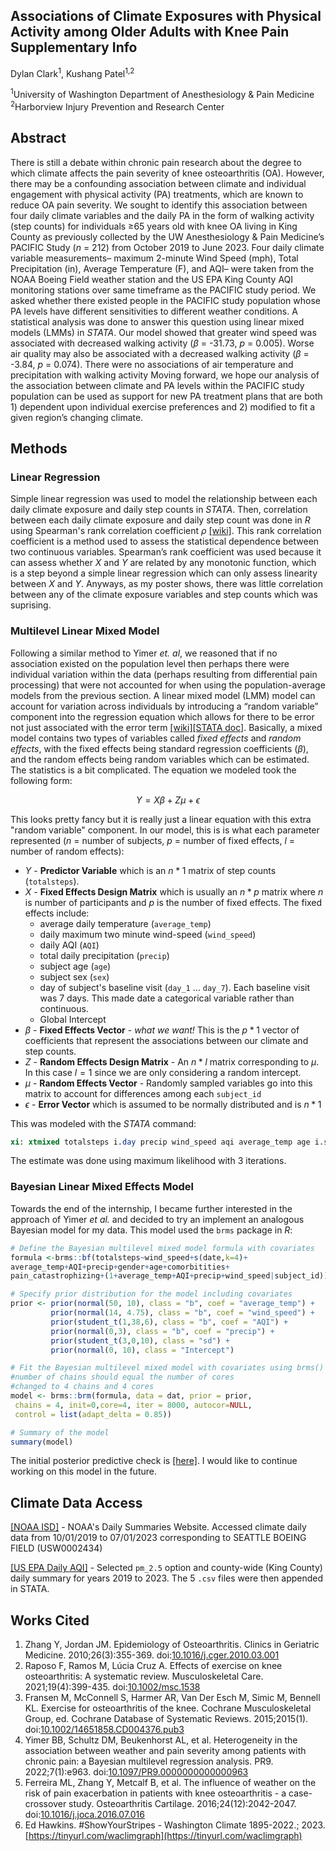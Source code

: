 


## **Associations of Climate Exposures with Physical Activity among Older Adults with Knee Pain Supplementary Info** 
Dylan Clark<sup>1</sup>, Kushang Patel<sup>1,2</sup> 

<sup>1</sup>University of Washington Department of Anesthesiology & Pain Medicine 
<sup>2</sup>Harborview Injury Prevention and Research Center

## Abstract 
There is still a debate within chronic pain research about the degree to which climate affects the pain severity of knee osteoarthritis (OA). However, there may be a confounding association between climate and individual engagement with physical activity (PA) treatments, which are known to reduce OA pain severity. We sought to identify this association between four daily climate variables and  the daily PA in the form of walking activity (step counts) for individuals ≥65 years old with knee OA living in King County as previously collected by the UW Anesthesiology & Pain Medicine’s PACIFIC Study ($n$ = 212) from October 2019 to June 2023. Four daily climate variable measurements– maximum 2-minute Wind Speed (mph), Total Precipitation (in), Average Temperature (F), and AQI– were taken from the NOAA Boeing Field weather station and the US EPA King County AQI monitoring stations over same timeframe as the PACIFIC study period. We asked whether there existed people in the PACIFIC study population whose PA levels have different sensitivities to different weather conditions. A statistical analysis was done to answer this question using linear mixed models (LMMs) in *STATA*. Our model showed that greater wind speed was associated with decreased walking activity ($\beta$ = -31.73, $p$ = 0.005). Worse air quality may also be associated with a decreased walking activity ($\beta$ = -3.84, $p$ = 0.074). There were no associations of air temperature and precipitation with walking activity Moving forward, we hope our analysis of the association between climate and PA levels within the PACIFIC study population can be used as support for new PA treatment plans that are both 1) dependent upon individual exercise preferences and 2) modified to fit a given region’s changing climate.

## Methods

### Linear Regression

Simple linear regression was used to model the relationship between each daily climate exposure and daily step counts in *STATA*. Then, correlation between each daily climate exposure and daily step count was done in *R* using Spearman's rank correlation coefficient $\rho$ [[wiki]](https://en.wikipedia.org/wiki/Spearman's_rank_correlation_coefficient). This rank correlation coefficient is a method used to assess the statistical dependence between two continuous variables. Spearman’s rank coefficient was used because it can assess whether $X$ and $Y$ are related by any monotonic function, which is a step beyond a simple linear regression which can only assess linearity between $X$ and $Y$. Anyways, as my poster shows, there was little correlation between any of the climate exposure variables and step counts which was suprising.

### Multilevel Linear Mixed Model

Following a similar method to Yimer *et. al*, we reasoned that if no association existed on the population level then perhaps there were individual variation within the data (perhaps resulting from differential pain processing) that were not accounted for when using the population-average models from the previous section. A linear mixed model (LMM) model can account for variation across individuals by introducing a “random variable” component into the regression equation which allows for there to be error not just associated with the error term [[wiki]](https://en.wikipedia.org/wiki/Mixed_model)[[STATA doc]](https://www.stata.com/bookstore/pdf/xt_xtmixed.pdf). Basically, a mixed model contains two types of variables called *fixed effects* and *random effects*, with the fixed effects being standard regression coefficients ($\beta$), and the random effects being random variables which can be estimated. The statistics is a bit complicated. The equation we modeled took the following form:

$$Y = X\beta + Z\mu + \epsilon$$

This looks pretty fancy but it is really just a linear equation with this extra "random variable" component. In our model, this is is what each parameter represented ($n$ = number of subjects, $p$ = number of fixed effects, $l$ = number of random effects):

 - $Y$ - **Predictor Variable** which is an $n * 1$ matrix of step counts (`totalsteps`).
 - $X$ - **Fixed Effects Design Matrix** which is usually an $n * p$ matrix where $n$ is number of participants and $p$ is the number of fixed effects. The fixed effects include:
	 - average daily temperature (`average_temp`)
	 - daily maximum two minute wind-speed (`wind_speed`)
	 - daily AQI (`AQI`)
	 - total daily precipitation (`precip`)
	 - subject age (`age`)
	 - subject sex (`sex`)
	 - day of subject's baseline visit (`day_1` ... `day_7`). Each baseline visit was 7 days. This made date a categorical variable rather than continuous.
	 - Global Intercept
-  $\beta$ - **Fixed Effects Vector** - *what we want!* This is the $p * 1$ vector of coefficients that represent the associations between our climate and step counts.
- $Z$ - **Random Effects Design Matrix** -  An $n * l$ matrix corresponding to $\mu$. In this case $l = 1$ since we are only considering a random intercept.
- $\mu$ - **Random Effects Vector** - Randomly sampled variables go into this matrix to account for differences among each `subject_id`
- $\epsilon$ - **Error Vector** which is assumed to be normally distributed and is $n * 1$

This was modeled with the *STATA* command: 
```stata
xi: xtmixed totalsteps i.day precip wind_speed aqi average_temp age i.sex subject_id:
``` 

The estimate was done using maximum likelihood with 3 iterations. 

### Bayesian Linear Mixed Effects Model

Towards the end of the internship, I became further interested in the approach of Yimer *et al.* and decided to try an implement an analogous  Bayesian model for my data. This model used the ``brms`` package in *R*:

```r
# Define the Bayesian multilevel mixed model formula with covariates
formula <-brms::bf(totalsteps~wind_speed+s(date,k=4)+
average_temp+AQI+precip+gender+age+comorbitities+
pain_catastrophizing+(1+average_temp+AQI+precip+wind_speed|subject_id))

# Specify prior distribution for the model including covariates
prior <- prior(normal(50, 10), class = "b", coef = "average_temp") +
         prior(normal(14, 4.75), class = "b", coef = "wind_speed") +
         prior(student_t(1,38,6), class = "b", coef = "AQI") +
         prior(normal(0,3), class = "b", coef = "precip") +
         prior(student_t(3,0,10), class = "sd") +
         prior(normal(0, 10), class = "Intercept")

# Fit the Bayesian multilevel mixed model with covariates using brms()
#number of chains should equal the number of cores
#changed to 4 chains and 4 cores
model <- brms::brm(formula, data = dat, prior = prior,
 chains = 4, init=0,core=4, iter = 8000, autocor=NULL,
 control = list(adapt_delta = 0.85))

# Summary of the model
summary(model)
```
The initial posterior predictive check is [[here]](https://ibb.co/yRJJPpx). I would like to continue working on this model in the future.

## Climate Data Access
[[NOAA ISD]](https://www.ncei.noaa.gov/cdo-web/search?datasetid=GHCND) - NOAA's Daily Summaries Website. Accessed climate daily data from 10/01/2019 to 07/01/2023 corresponding to SEATTLE BOEING FIELD (USW0002434)

[[US EPA Daily AQI]](https://www.epa.gov/outdoor-air-quality-data/air-quality-index-daily-values-report) - Selected `pm_2.5` option and county-wide (King County) daily summary for years 2019 to 2023. The 5 `.csv` files were then appended in STATA.

## Works Cited 
1.  Zhang Y, Jordan JM. Epidemiology of Osteoarthritis. Clinics in Geriatric Medicine. 2010;26(3):355-369. doi:[10.1016/j.cger.2010.03.001](https://doi.org/10.1016/j.cger.2010.03.001)  
2.  Raposo F, Ramos M, Lúcia Cruz A. Effects of exercise on knee osteoarthritis: A systematic review. Musculoskeletal Care. 2021;19(4):399-435. doi:[10.1002/msc.1538](https://doi.org/10.1002/msc.1538)
3.  Fransen M, McConnell S, Harmer AR, Van Der Esch M, Simic M, Bennell KL. Exercise for osteoarthritis of the knee. Cochrane Musculoskeletal Group, ed. Cochrane Database of Systematic Reviews. 2015;2015(1). doi:[10.1002/14651858.CD004376.pub3](https://doi.org/10.1002/14651858.CD004376.pub3)
4. Yimer BB, Schultz DM, Beukenhorst AL, et al. Heterogeneity in the association between weather and pain severity among patients with chronic pain: a Bayesian multilevel regression analysis. PR9. 2022;7(1):e963. doi:[10.1097/PR9.0000000000000963](https://doi.org/10.1097/PR9.0000000000000963)
5.  Ferreira ML, Zhang Y, Metcalf B, et al. The influence of weather on the risk of pain exacerbation in patients with knee osteoarthritis - a case-crossover study. Osteoarthritis Cartilage. 2016;24(12):2042-2047. doi:[10.1016/j.joca.2016.07.016](https://doi.org/10.1016/j.joca.2016.07.016)
6. Ed Hawkins. #ShowYourStripes - Washington Climate 1895-2022.; 2023. [https://tinyurl.com/waclimgraph](https://tinyurl.com/waclimgraph)

